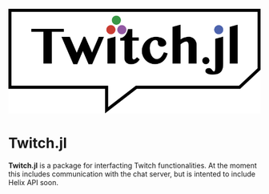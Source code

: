 ![](https://github.com/8me/Twitch.jl/raw/master/docs/src/assets/logo.svg)

<!-- [![Stable](https://img.shields.io/badge/docs-stable-blue.svg)](https://8me.github.io/Twitch.jl/stable) -->
<!-- [![Dev](https://img.shields.io/badge/docs-dev-blue.svg)](https://8me.github.io/Twitch.jl/dev) -->
<!-- [![Build Status](https://github.com/8me/Twitch.jl/workflows/CI/badge.svg)](https://github.com/8me/Twitch.jl/actions) -->
<!-- [![Codecov](https://codecov.io/gh/KM3NeT/Neurthino.jl/branch/master/graph/badge.svg)](https://codecov.io/gh/8me/Twitch.jl) -->
<!-- [![DOI](https://zenodo.org/badge/xxx.svg)](https://zenodo.org/badge/latestdoi/xxx) -->

# Twitch.jl

**Twitch.jl** is a package for interfacting Twitch functionalities. At the moment this
includes communication with the chat server, but is intented to include Helix API soon.

<!-- ```@index -->
<!-- ``` -->
<!--  -->
<!-- ```@autodocs -->
<!-- Modules = [Twitch] -->
<!-- ``` -->
